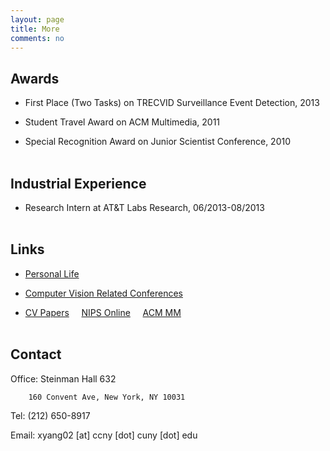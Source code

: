 ```yaml
---
layout: page
title: More
comments: no
---
```


## Awards

* First Place (Two Tasks) on TRECVID Surveillance Event Detection, 2013

* Student Travel Award on ACM Multimedia, 2011

* Special Recognition Award on Junior Scientist Conference, 2010
<br><br>

## Industrial Experience

* Research Intern at AT&T Labs Research, 06/2013-08/2013
<br><br>

## Links

* [Personal Life](http://www.flickr.com/photos/yangxd)

* [Computer Vision Related Conferences](http://conferences.visionbib.com/Iris-Conferences.html)

* [CV Papers](http://www.cvpapers.com) &nbsp;&nbsp;&nbsp; [NIPS Online](http://books.nips.cc) &nbsp;&nbsp;&nbsp; [ACM MM](http://dl.acm.org/event.cfm?id=RE179&CFID=153216990&CFTOKEN=55908370)
<br><br>

## Contact

Office: Steinman Hall 632

	    160 Convent Ave, New York, NY 10031

Tel: (212) 650-8917

Email: xyang02 [at] ccny [dot] cuny [dot] edu